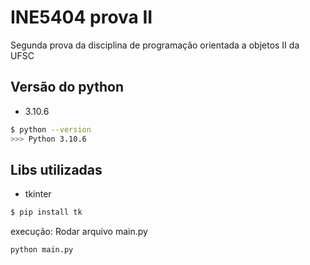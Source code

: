 # INE5404 prova II
Segunda prova da disciplina de programação orientada a objetos II da UFSC

## Versão do python
- 3.10.6
```bash
$ python --version
>>> Python 3.10.6
```

## Libs utilizadas
- tkinter

```bash
$ pip install tk
```

execução: Rodar arquivo main.py
```bash
python main.py
```